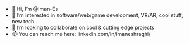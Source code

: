 - 👋 Hi, I’m @Iman-Es
- 👀 I’m interested in software/web/game development, VR/AR, cool stuff, new tech..
- 🌱 I’m looking to collaborate on cool & cutting edge projects
- 📫 You can reach me here: linkedin.com/in/imaneshraghi/

<!---
Iman-Es/Iman-Es is a ✨ special ✨ repository because its `README.md` (this file) appears on your GitHub profile.
You can click the Preview link to take a look at your changes.
--->
